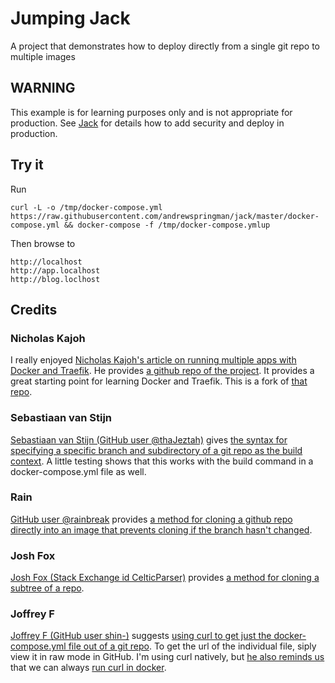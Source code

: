 # Jumping Jack
A project that demonstrates how to deploy directly from a single git repo to multiple images

## WARNING

This example is for learning purposes only and is not appropriate for production.  See [Jack](https://github.com/nicholaskajoh/jack) for details how to add security and deploy in production.

## Try it

Run
```shell
curl -L -o /tmp/docker-compose.yml https://raw.githubusercontent.com/andrewspringman/jack/master/docker-compose.yml && docker-compose -f /tmp/docker-compose.ymlup
```
Then browse to
```
http://localhost
http://app.localhost
http://blog.loclhost
```

## Credits

### Nicholas Kajoh
I really enjoyed [Nicholas Kajoh's article on running multiple apps with Docker and Traefik](https://medium.com/@nicholaskajoh/how-to-run-multiple-apps-on-one-server-using-docker-and-traefik-de3f6a5ddb4c).  He provides [a github repo of the project](https://github.com/nicholaskajoh/jack).  It provides a great starting point for learning Docker and Traefik.  This is a fork of [that repo](https://github.com/nicholaskajoh/jack).

### Sebastiaan van Stijn
[Sebastiaan van Stijn (GitHub user @thaJeztah)](https://github.com/thaJeztah) gives [the syntax for specifying a specific branch and subdirectory of a git repo as the build context](https://github.com/moby/moby/issues/7071#issuecomment-234306681).  A little testing shows that this works with the build command in a docker-compose.yml file as well.

### Rain
[GitHub user @rainbreak](https://github.com/rainbreak) provides [a method for cloning a github repo directly into an image that prevents cloning if the branch hasn't changed](https://github.com/moby/moby/issues/14704#issuecomment-215961707).

### Josh Fox
[Josh Fox (Stack Exchange id CelticParser)](https://askubuntu.com/users/384425/celticparser) provides [a method for cloning a subtree of a repo](https://askubuntu.com/questions/460885/how-to-clone-git-repository-only-some-directories/729798#729798).

### Joffrey F
[Joffrey F (GitHub user shin-)](https://github.com/shin-) suggests [using curl to get just the docker-compose.yml file out of a git repo](https://github.com/docker/compose/pull/5441#issuecomment-365740221).  To get the url of the individual file, siply view it in raw mode in GitHub.  I'm using curl natively, but [he also reminds us](https://github.com/docker/compose/pull/5441#issuecomment-372503247) that we can always [run curl in docker](https://hub.docker.com/r/appropriate/curl/).
